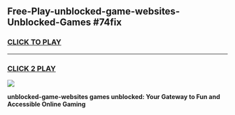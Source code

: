 
## Free-Play-unblocked-game-websites-Unblocked-Games #74fix
<h3>
<a href="https://news.freeplayer.one?title=unblocked-game-websites&ref=8M">CLICK TO PLAY</a></h3>
<hr>

<h3>
<a href="https://news.freeplayer.one?title=unblocked-game-websites&ref=8M">CLICK 2 PLAY</a>
  
</h3>

<a href="https://news.freeplayer.one?title=unblocked-game-websites&ref=8M"><img src="https://clearcache.store/games.png"></a>


**unblocked-game-websites games unblocked: Your Gateway to Fun and Accessible Online Gaming**
